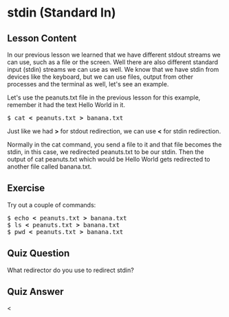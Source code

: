 # stdin (Standard In)

## Lesson Content

In our previous lesson we learned that we have different stdout streams we can use, such as a file or the screen. Well there are also different standard input (stdin) streams we can use as well. We know that we have stdin from devices like the keyboard, but we can use files, output from other processes and the terminal as well, let's see an example. 

Let's use the peanuts.txt file in the previous lesson for this example, remember it had the text Hello World in it. 

<pre>$ cat <b>&lt;</b> peanuts.txt <b>&gt;</b> banana.txt </pre>

Just like we had <b>&gt;</b> for stdout redirection, we can use <b>&lt;</b> for stdin redirection. 

Normally in the cat command, you send a file to it and that file becomes the stdin, in this case, we redirected peanuts.txt to be our stdin. Then the output of cat peanuts.txt which would be Hello World gets redirected to another file called banana.txt.

## Exercise

Try out a couple of commands:
<pre>
$ echo <b>&lt;</b> peanuts.txt <b>&gt;</b> banana.txt
$ ls <b>&lt;</b> peanuts.txt <b>&gt;</b> banana.txt
$ pwd <b>&lt;</b> peanuts.txt <b>&gt;</b> banana.txt
</pre>

## Quiz Question

What redirector do you use to redirect stdin?

## Quiz Answer

<